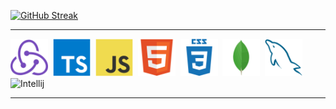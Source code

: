 [![GitHub Streak](https://streak-stats.demolab.com/?user=nazariipastukh&card_width=1050px&theme=modern-lilac2)](https://git.io/streak-stats)
<hr>
<div>
<!--   <img src="https://github.com/devicons/devicon/blob/master/icons/react/react-original.svg"  title="React" alt="React" width="60" height="60"/>&nbsp; -->
  <img src="https://github.com/devicons/devicon/blob/master/icons/redux/redux-original.svg"  title="Redux" alt="Redux" width="60" height="60"/>&nbsp;
  <img src="https://github.com/devicons/devicon/blob/master/icons/typescript/typescript-original.svg"  title="TypeScript" alt="TypeScript" width="60" height="60"/>&nbsp;
  <img src="https://github.com/devicons/devicon/blob/master/icons/javascript/javascript-original.svg" title="JavaScript" alt="JavaScript" width="60" height="60"/>&nbsp;
  <img src="https://github.com/devicons/devicon/blob/master/icons/html5/html5-original.svg" title="HTML5" alt="HTML" width="60" height="60"/>&nbsp;
  <img src="https://github.com/devicons/devicon/blob/master/icons/css3/css3-plain-wordmark.svg"  title="CSS3" alt="CSS" width="60" height="60"/>&nbsp;
  <img src="https://github.com/devicons/devicon/blob/master/icons/mongodb/mongodb-original.svg"  title="MongoDB" alt="MongoDB" width="60" height="60"/>&nbsp;
  <img src="https://github.com/devicons/devicon/blob/master/icons/mysql/mysql-original.svg"  title="MySQL" alt="MySQL" width="60" height="60"/>&nbsp;
  <img src="https://upload.wikimedia.org/wikipedia/commons/thumb/9/9c/IntelliJ_IDEA_Icon.svg/1200px-IntelliJ_IDEA_Icon.svg.png" title="Intellij" alt="Intellij" width="60" height="60"/>&nbsp;
</div>
<hr>
